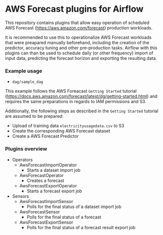 # AWS Forecast plugins for Airflow

This repository contains plugins that allow easy operation of scheduled AWS Forecast (https://aws.amazon.com/forecast) production workloads. 

It is recommended to use this to operationalize AWS Forecast workloads that were preapared manually beforehand, including the creation of the predictor, accuracy tuning and other pre-production tasks. Airflow with this plugins can than be used to schedule daily (or other frequency) import of input data, predicting the forecast horizon and exporting the resulting data.

### Example usage

* `dag/sample_dag`

This example follows the AWS Foreacast `Getting Started` tutorial (https://docs.aws.amazon.com/forecast/latest/dg/getting-started.html) and requires the same preparations in regards to IAM permissions and S3.

Additionally, the following steps as described in the `Getting Started` tutorial are assumed to be prepared:

* Upload of training data `electricityusagedata.csv` to S3
* Create the corresponding AWS Forecast dataset
* Create a AWS Forecast Predictor

### Plugins overview

* Operators
  * AwsForecastImportOperator
     * Starts a dataset import job
  * AwsForecastOperator
     * Creates a forecast
  * AwsForecastExportOperator
     * Starts a forecast export job
* Sensors
  * AwsForecastImportSensor
     * Polls for the final status of a dataset import job
  * AwsForecastSensor
     * Polls for the final status of a forecast
  * AwsForecastExportSensor
     * Polls for the final status of a forecast result export job 
